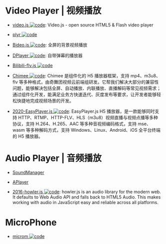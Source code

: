 # Video Player | 视频播放

- [video.js ![code](https://ng-tech.icu/assets/code.svg)](https://github.com/videojs/video.js): Video.js - open source HTML5 & Flash video player

- [plyr ![code](https://ng-tech.icu/assets/code.svg)](https://github.com/Selz/plyr)

- [Bideo.js ![code](https://ng-tech.icu/assets/code.svg)](https://rishabhp.github.io/bideo.js/): 全屏的背景视频播放

- [DPlayer ![code](https://ng-tech.icu/assets/code.svg)](https://github.com/DIYgod/DPlayer): 自带弹幕的播放器

- [Bilibili-flv.js ![code](https://ng-tech.icu/assets/code.svg)](https://github.com/Bilibili/flv.js)

- [Chimee ![code](https://ng-tech.icu/assets/code.svg)](http://chimee.org/): Chimee 是组件化的 H5 播放器框架，支持 mp4、m3u8、flv 等多种格式，由奇舞团视频云前端组研发。它帮我们解决大部分的兼容性问题，能够解决包括全屏、自动播放、内联播放、直播解码等常见视频需求；通过组件化开发，能满足业务方快速迭代、灰度发布等要求，让开发者能够轻松快捷地完成视频场景的开发。

- [2020-EasyPlayer.js ![code](https://ng-tech.icu/assets/code.svg)](https://www.npmjs.com/package/@easydarwin/easywasmplayer): EasyPlayer.js H5 播放器，是一款能够同时支持 HTTP、RTMP、HTTP-FLV、HLS（m3u8）视频直播与视频点播等多种协议，支持 H.264、H.265、AAC 等多种音视频编码格式，支持 mse、wasm 等多种解码方式，支持 Windows、Linux、Android、iOS 全平台终端的 H5 播放器。

# Audio Player | 音频播放

- [SoundManager](http://www.schillmania.com/projects/soundmanager2/demo/template/)

- [APlayer](https://github.com/DIYgod/APlayer)

- [2016-howler.js ![code](https://ng-tech.icu/assets/code.svg)](https://github.com/goldfire/howler.js): howler.js is an audio library for the modern web. It defaults to Web Audio API and falls back to HTML5 Audio. This makes working with audio in JavaScript easy and reliable across all platforms.

# MicroPhone

- [microm ![code](https://ng-tech.icu/assets/code.svg)](https://github.com/zzarcon/microm)
